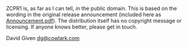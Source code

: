 ZCPR1 is, as far as I can tell, in the public domain. This is based on the
wording in the original release announcement (included here as
[Announcement.pdf](Announcement.pdf)). The distribution itself has no
copyright message or licensing. If anyone knows better, please get in touch.

David Given <dg@cowlark.com>
